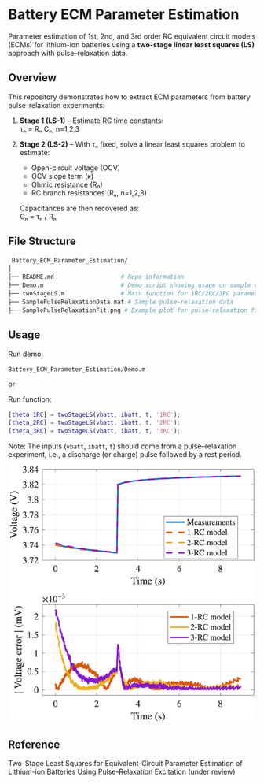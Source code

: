 # Battery ECM Parameter Estimation
Parameter estimation of 1st, 2nd, and 3rd order RC equivalent circuit models (ECMs) for lithium-ion batteries using a **two-stage linear least squares (LS)** approach with pulse–relaxation data.

## Overview
This repository demonstrates how to extract ECM parameters from battery pulse-relaxation experiments:
1. **Stage 1 (LS-1)** – Estimate RC time constants:  
  τₙ =  Rₙ Cₙ, n=1,2,3

2. **Stage 2 (LS-2)** – With τₙ fixed, solve a linear least squares problem to estimate:  
   - Open-circuit voltage (OCV)  
   - OCV slope term (κ)  
   - Ohmic resistance (R₀)  
   - RC branch resistances (Rₙ, n=1,2,3)  

   Capacitances are then recovered as:  
   Cₙ = τₙ / Rₙ
   
## File Structure   
```bash
 Battery_ECM_Parameter_Estimation/
│
├── README.md                   # Repo information 
├── Demo.m                      # Demo script showing usage on sample data
├── twoStageLS.m                # Main function for 1RC/2RC/3RC parameter estimation
├── SamplePulseRelaxationData.mat # Sample pulse-relaxation data
├── SamplePulseRelaxationFit.png # Example plot for pulse-relaxation fit
 ```   
## Usage
Run demo:
```
Battery_ECM_Parameter_Estimation/Demo.m
```
or 

Run function: 
```matlab
[theta_1RC] = twoStageLS(vbatt, ibatt, t, '1RC');
[theta_2RC] = twoStageLS(vbatt, ibatt, t, '2RC');
[theta_3RC] = twoStageLS(vbatt, ibatt, t, '3RC');
```
Note: The inputs (```vbatt```, ```ibatt```, ```t```) should come from a pulse–relaxation experiment, i.e., a discharge (or charge) pulse followed by a rest period.

<p align="center">
  <img src="SamplePulseRelaxationFit.png" alt="Pulse Relaxation Fit" width="500">
</p>

## Reference
Two-Stage Least Squares for Equivalent-Circuit Parameter Estimation of Lithium-ion Batteries Using Pulse-Relaxation Excitation (under review) 
